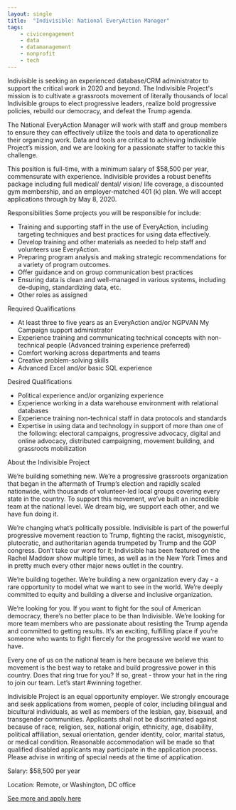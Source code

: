```yaml
---
layout: single
title:  "Indivisible: National EveryAction Manager"
tags: 
    - civicengagement
    - data
    - datamanagement
    - nonprofit
    - tech
---
```


Indivisible is seeking an experienced database/CRM administrator to support the critical work in 2020 and beyond. The Indivisible Project's mission is to cultivate a grassroots movement of literally thousands of local Indivisible groups to elect progressive leaders, realize bold progressive policies, rebuild our democracy, and defeat the Trump agenda. 

The National EveryAction Manager will work with staff and group members to ensure they can effectively utilize the tools and data to operationalize their organizing work. Data and tools are critical to achieving Indivisible Project’s mission, and we are looking for a passionate staffer to tackle this challenge. 

This position is full-time, with a minimum salary of $58,500 per year, commensurate with experience. Indivisible provides a robust benefits package including full medical/ dental/ vision/ life coverage, a discounted gym membership, and an employer-matched 401 (k) plan. We will accept applications through by May 8, 2020. 

Responsibilities
Some projects you will be responsible for include:
* Training and supporting staff in the use of EveryAction, including targeting techniques and best practices for using data effectively. 
* Develop training and other materials as needed to help staff and volunteers use EveryAction.
* Preparing program analysis and making strategic recommendations for a variety of program outcomes.
* Offer guidance and on group communication best practices
* Ensuring data is clean and well-managed in various systems, including de-duping, standardizing data, etc.
* Other roles as assigned

Required Qualifications
* At least three to five years as an EveryAction and/or NGPVAN My Campaign support administrator 
* Experience training and communicating technical concepts with non-technical people (Advanced training experience preferred)
* Comfort working across departments and teams 
* Creative problem-solving skills
* Advanced Excel and/or basic SQL experience


Desired Qualifications
* Political experience and/or organizing experience 
* Experience working in a data warehouse environment with relational databases
* Experience training non-technical staff in data protocols and standards
* Expertise in using data and technology in support of more than one of the following: electoral campaigns, progressive advocacy, digital and online advocacy, distributed campaigning, movement building, and grassroots mobilization


About the Indivisible Project

We’re building something new. We’re a progressive grassroots organization that began in the aftermath of Trump’s election and rapidly scaled nationwide, with thousands of volunteer-led local groups covering every state in the country. To support this movement, we’ve built an incredible team at the national level. We dream big, we support each other, and we have fun doing it.   
                           
We’re changing what’s politically possible. Indivisible is part of the powerful progressive movement reaction to Trump, fighting the racist, misogynistic, plutocratic, and authoritarian agenda trumpeted by Trump and the GOP congress. Don’t take our word for it; Indivisible has been featured on the Rachel Maddow show multiple times, as well as in the New York Times and in pretty much every other major news outlet in the country.

We’re building together. We’re building a new organization every day - a rare opportunity to model what we want to see in the world. We’re deeply committed to equity and building a diverse and inclusive organization.

We’re looking for you. If you want to fight for the soul of American democracy, there’s no better place to be than Indivisible. We’re looking for more team members who are passionate about resisting the Trump agenda and committed to getting results. It’s an exciting, fulfilling place if you’re someone who wants to fight fiercely for the progressive world we want to have.

Every one of us on the national team is here because we believe this movement is the best way to retake and build progressive power in this country. Does that ring true for you? If so, great - throw your hat in the ring to join our team. Let’s start #winning together.

Indivisible Project is an equal opportunity employer. We strongly encourage and seek applications from women, people of color, including bilingual and bicultural individuals, as well as members of the lesbian, gay, bisexual, and transgender communities. Applicants shall not be discriminated against because of race, religion, sex, national origin, ethnicity, age, disability, political affiliation, sexual orientation, gender identity, color, marital status, or medical condition. Reasonable accommodation will be made so that qualified disabled applicants may participate in the application process. Please advise in writing of special needs at the time of application.

Salary: $58,500 per year

Location: Remote, or Washington, DC office 


[See more and apply here](https://jobs.lever.co/indivisible/d0c346c6-3c8c-4086-8d64-680a4f57e535?source=Meso)
